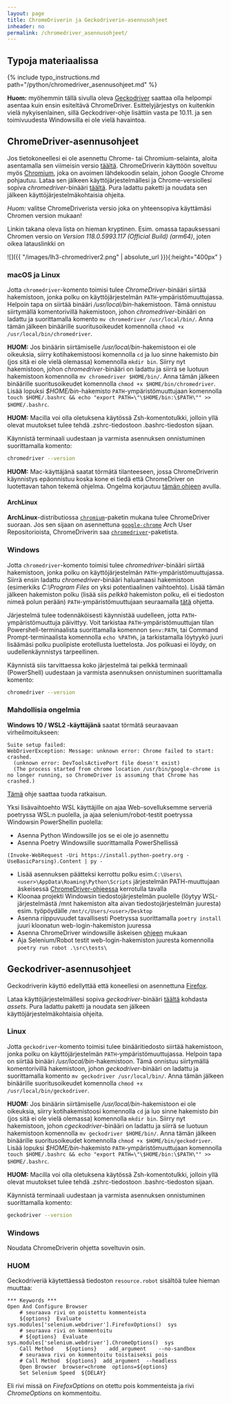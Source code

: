 ```yaml
---
layout: page
title: ChromeDriverin ja Geckodriverin-asennusohjeet
inheader: no
permalink: /chromedriver_asennusohjeet/
---
```


## Typoja materiaalissa

{% include typo_instructions.md path="/python/chromedriver_asennusohjeet.md" %}

**Huom:** myöhemmin tällä sivulla oleva [Geckodriver](/chromedriver_asennusohjeet/#geckodriver-asennusohjeet) saattaa olla helpompi asentaa kuin ensin esiteltävä ChromeDriver. Esittelyjärjestys on kuitenkin vielä nykyisenlainen, sillä Geckodriver-ohje lisättiin vasta pe 10.11. ja sen toimivuudesta Windowsilla ei ole vielä havaintoa.

## ChromeDriver-asennusohjeet

Jos tietokoneellesi ei ole asennettu Chrome- tai Chromium-selainta, aloita asentamalla sen viimeisin versio [täältä](https://www.google.com/chrome/). ChromeDriverin käyttöön soveltuu myös [Chromium](https://www.chromium.org/chromium-projects/), joka on avoimen lähdekoodin selain, johon Google Chrome pohjautuu. Lataa sen jälkeen käyttöjärjestelmällesi ja Chrome-versiollesi sopiva _chromedriver_-binääri [täältä](https://googlechromelabs.github.io/chrome-for-testing/known-good-versions-with-downloads.json). Pura ladattu paketti ja noudata sen jälkeen käyttöjärjestelmäkohtaisia ohjeita.

_Huom:_ valitse ChromeDriverista versio joka on yhteensopiva käyttämäsi Chromen version mukaan!

Linkin takana oleva lista on hieman kryptinen. Esim. omassa tapauksessani Chromen versio on _Version 118.0.5993.117 (Official Build) (arm64)_, joten oikea latauslinkki on

![]({{ "/images/lh3-chromedriver2.png" | absolute_url }}){:height="400px" }

### macOS ja Linux

Jotta `chromedriver`-komento toimisi tulee _ChromeDriver_-binääri siirtää hakemistoon, jonka polku on käyttöjärjestelmän `PATH`-ympäristömuuttujassa. Helpoin tapa on siirtää binääri _/usr/local/bin_-hakemistoon. Tämä onnistuu siirtymällä komentorivillä hakemistoon, johon _chromedriver_-binääri on ladattu ja suorittamalla komento `mv chromedriver /usr/local/bin/`. Anna tämän jälkeen binäärille suoritusoikeudet komennolla `chmod +x /usr/local/bin/chromedriver`.

**HUOM:** Jos binäärin siirtämiselle _/usr/local/bin_-hakemistoon ei ole oikeuksia, siirry kotihakemistoosi komennolla `cd` ja luo sinne hakemisto _bin_ (jos sitä ei ole vielä olemassa) komennolla `mkdir bin`. Siirry nyt hakemistoon, johon _chromedriver_-binääri on ladattu ja siirrä se luotuun hakemistoon komennolla `mv chromedriver $HOME/bin/`. Anna tämän jälkeen binäärille suoritusoikeudet komennolla `chmod +x $HOME/bin/chromedriver`. Lisää lopuksi _\$HOME/bin_-hakemisto `PATH`-ympäristömuuttujaan komennolla `touch $HOME/.bashrc && echo "export PATH=\"\$HOME/bin:\$PATH\"" >> $HOME/.bashrc`. 

**HUOM:** Macilla voi olla oletuksena käytössä Zsh-komentotulkki, jolloin yllä olevat muutokset tulee tehdä .zshrc-tiedostoon .bashrc-tiedoston sijaan.

Käynnistä terminaali uudestaan ja varmista asennuksen onnistuminen suorittamalla komento:

```bash
chromedriver --version
```

**HUOM:** Mac-käyttäjänä saatat törmätä tilanteeseen, jossa ChromeDriverin käynnistys epäonnistuu koska kone ei tiedä että ChromeDriver on luotettavan tahon tekemä ohjelma. Ongelma korjautuu [tämän ohjeen](https://timonweb.com/misc/fixing-error-chromedriver-cannot-be-opened-because-the-developer-cannot-be-verified-unable-to-launch-the-chrome-browser-on-mac-os/) avulla.

#### ArchLinux

**ArchLinux**-distributiossa [`chromium`](https://archlinux.org/packages/extra/x86_64/chromium/)-paketin mukana tulee ChromeDriver suoraan. Jos sen sijaan on asennettuna [`google-chrome`](https://aur.archlinux.org/packages/google-chrome) Arch User Repositorioista, ChromeDriverin saa [`chromedriver`](https://aur.archlinux.org/packages/chromedriver)-paketista.

### Windows

Jotta `chromedriver`-komento toimisi tulee _chromedriver_-binääri siirtää hakemistoon, jonka polku on käyttöjärjestelmän `PATH`-ympäristömuuttujassa. Siirrä ensin ladattu _chromedriver_-binääri haluamaasi hakemistoon (esimerkiks _C:\Program Files_ on yksi potentiaalinen vaihtoehto). Lisää tämän jälkeen hakemiston polku (lisää siis _pelkkä_ hakemiston polku, eli ei tiedoston nimeä polun perään) `PATH`-ympäristömuuttujaan seuraamalla [tätä](https://www.architectryan.com/2018/03/17/add-to-the-path-on-windows-10/) ohjetta.

Järjestelmä tulee todennäköisesti käynnistää uudelleen, jotta `PATH`-ympäristömuuttuja päivittyy. Voit tarkistaa `PATH`-ympäristömuuttujan tilan Powershell-terminaalista suorittamalla komennon `$env:PATH`, tai Command Prompt-terminaalista komennolla `echo %PATH%`, ja tarkistamalla löytyykö juuri lisäämäsi polku puolipiste erotellusta luettelosta. Jos polkuasi ei löydy, on uudellenkäynnistys tarpeellinen.

Käynnistä siis tarvittaessa koko järjestelmä tai pelkkä terminaali (PowerShell) uudestaan ja varmista asennuksen onnistuminen suorittamalla komento:

```bash
chromedriver --version
```

### Mahdollisia ongelmia

**Windows 10 / WSL2 -käyttäjänä** saatat törmätä seuraavaan virheilmoitukseen:

```
Suite setup failed:
WebDriverException: Message: unknown error: Chrome failed to start: crashed.
  (unknown error: DevToolsActivePort file doesn't exist)
  (The process started from chrome location /usr/bin/google-chrome is no longer running, so ChromeDriver is assuming that Chrome has crashed.)
```

[Tämä](https://www.gregbrisebois.com/posts/chromedriver-in-wsl2/) ohje saattaa tuoda ratkaisun.

Yksi lisävaihtoehto WSL käyttäjille on ajaa Web-sovelluksemme serveriä poetryssa WSL:n puolella, ja ajaa selenium/robot-testit poetryssa Windowsin PowerShellin puolella: 

  - Asenna Python Windowsille jos se ei ole jo asennettu
  - Asenna Poetry Windowsille suorittamalla PowerShellissä
  
  ```
(Invoke-WebRequest -Uri https://install.python-poetry.org -UseBasicParsing).Content | py -
  ```
  
  - Lisää asennuksen päätteksi kerrottu polku esim.`C:\Users\<user>\AppData\Roaming\Python\Scripts` järjestelmän PATH-muuttujaan äskeisessä [ChromeDriver-ohjeessa](../chromedriver_asennusohjeet) kerrotulla tavalla
  - Kloonaa projekti Windowsin tiedostojärjestelmän puolelle (löytyy WSL-järjestelmästä /mnt hakemiston alta aivan tiedostojärjestelmän juuresta) esim. työpöydälle `/mnt/c/Users/<user>/Desktop`
  - Asenna riippuvuudet tavallisesti Poetryssa suorittamalla `poetry install` juuri kloonatun web-login-hakemiston juuressa
  - Asenna ChromeDriver windowsille äskeisen [ohjeen](../chromedriver_asennusohjeet) mukaan
  - Aja Selenium/Robot testit web-login-hakemiston juuresta komennolla `poetry run robot .\src\tests\`

## Geckodriver-asennusohjeet

Geckodriverin käyttö edellyttää että koneellesi on asennettuna [Firefox](https://www.mozilla.org/firefox/).

Lataa käyttöjärjestelmällesi  sopiva _geckodriver_-binääri [täältä](https://github.com/mozilla/geckodriver/releases/) kohdasta _assets_. Pura ladattu paketti ja noudata sen jälkeen käyttöjärjestelmäkohtaisia ohjeita.

### Linux

Jotta `geckodriver`-komento toimisi tulee binääritiedosto siirtää hakemistoon, jonka polku on käyttöjärjestelmän `PATH`-ympäristömuuttujassa. Helpoin tapa on siirtää binääri _/usr/local/bin_-hakemistoon. Tämä onnistuu siirtymällä komentorivillä hakemistoon, johon _geckodriver_-binääri on ladattu ja suorittamalla komento `mv geckodriver /usr/local/bin/`. Anna tämän jälkeen binäärille suoritusoikeudet komennolla `chmod +x /usr/local/bin/geckodriver`.

**HUOM:** Jos binäärin siirtämiselle _/usr/local/bin_-hakemistoon ei ole oikeuksia, siirry kotihakemistoosi komennolla `cd` ja luo sinne hakemisto _bin_ (jos sitä ei ole vielä olemassa) komennolla `mkdir bin`. Siirry nyt hakemistoon, johon _cgeckodriver_-binääri on ladattu ja siirrä se luotuun hakemistoon komennolla `mv geckodriver $HOME/bin/`. Anna tämän jälkeen binäärille suoritusoikeudet komennolla `chmod +x $HOME/bin/geckodriver`. Lisää lopuksi _\$HOME/bin_-hakemisto `PATH`-ympäristömuuttujaan komennolla `touch $HOME/.bashrc && echo "export PATH=\"\$HOME/bin:\$PATH\"" >> $HOME/.bashrc`. 

**HUOM:** Macilla voi olla oletuksena käytössä Zsh-komentotulkki, jolloin yllä olevat muutokset tulee tehdä .zshrc-tiedostoon .bashrc-tiedoston sijaan.

Käynnistä terminaali uudestaan ja varmista asennuksen onnistuminen suorittamalla komento:

```bash
geckodriver --version
```

### Windows

Noudata ChromeDriverin ohjetta soveltuvin osin.

### HUOM

Geckodriveriä käytettäessä tiedoston `resource.robot` sisältöä tulee hieman muuttaa:

```
*** Keywords ***
Open And Configure Browser
    # seuraava rivi on poistettu kommenteista
    ${options}  Evaluate  sys.modules['selenium.webdriver'].FirefoxOptions()  sys
    # seuraava rivi on kommentoitu
    # ${options}  Evaluate  sys.modules['selenium.webdriver'].ChromeOptions()  sys 
    Call Method    ${options}    add_argument    --no-sandbox
    # seuraava rivi on kommentoitu toistaiseksi pois
    # Call Method  ${options}  add_argument  --headless
    Open Browser  browser=chrome  options=${options}
    Set Selenium Speed  ${DELAY}
```

Eli rivi missä on _FirefoxOptions_ on otettu pois kommenteista ja rivi _ChromeOptions_ on kommentoitu.